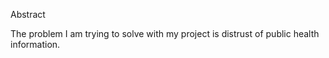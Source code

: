 Abstract

The problem I am trying to solve with my project is
distrust of public health information. 